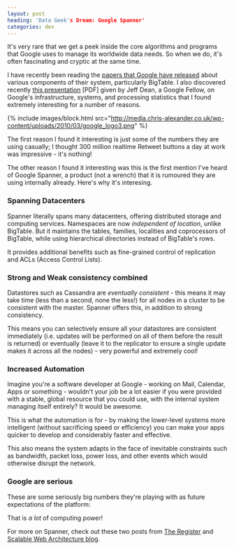 ```yaml
---
layout: post
heading: 'Data Geek's Dream: Google Spanner'
categories: dev
---
```


It's very rare that we get a peek inside the core algorithms and programs that Google uses to manage its worldwide data needs. So when we do, it's often fascinating and cryptic at the same time.

I have recently been reading the [papers that Google have released](http://research.google.com/pubs/papers.html) about various components of their system, particularly BigTable. I also discovered recently [this presentation](http://www.cs.cornell.edu/projects/ladis2009/talks/dean-keynote-ladis2009.pdf) [PDF] given by Jeff Dean, a Google Fellow, on Google's infrastructure, systems, and processing statistics that I found extremely interesting for a number of reasons.

{% include images/block.html src="http://media.chris-alexander.co.uk/wp-content/uploads/2010/03/google_logo3.png" %}

The first reason I found it interesting is just some of the numbers they are using casually; I thought 300 million realtime Retweet buttons a day at work was impressive - it's nothing!

The other reason I found it interesting was this is the first mention I've heard of Google Spanner, a product (not a wrench) that it is rumoured they are using internally already. Here's why it's interesing.

### Spanning Datacenters

Spanner literally spans many datacenters, offering distributed storage and computing services. Namespaces are now *independent of location*, unlike BigTable. But it maintains the tables, families, localities and coprocessors of BigTable, while using hierarchical directories instead of BigTable's rows.

It provides additional benefits such as fine-grained control of replication and ACLs (Access Control Lists).

### Strong and Weak consistency combined

Datastores such as Cassandra are *eventually consistent* - this means it may take time (less than a second, none the less!) for all nodes in a cluster to be consistent with the master. Spanner offers this, in addition to strong consistency.

This means you can selectively ensure all your datastores are consistent immediately (i.e. updates will be performed on all of them before the result is returned) or eventually (leave it to the replicator to ensure a single update makes it across all the nodes) - very powerful and extremely cool!

### Increased Automation

Imagine you're a software developer at Google - working on Mail, Calendar, Apps or something - wouldn't your job be a lot easier if you were provided with a stable, global resource that you could use, with the internal system managing itself entirely? It would be awesome.

This is what the automation is for - by making the lower-level systems more intelligent (without sacrificing speed or efficiency) you can make your apps quicker to develop and considerably faster and effective.

This also means the system adapts in the face of inevitable constraints such as bandwidth, packet loss, power loss, and other events which would otherwise disrupt the network.

### Google are serious

These are some seriously big numbers they're playing with as future expectations of the platform:

That is *a lot* of computing power!

For more on Spanner, check out these two posts from [The Register](http://www.theregister.co.uk/2009/10/23/google_spanner/) and [Scalable Web Architecture blog](http://www.royans.net/arch/spanner-googles-next-massive-storage-and-computation-infrastructure/).